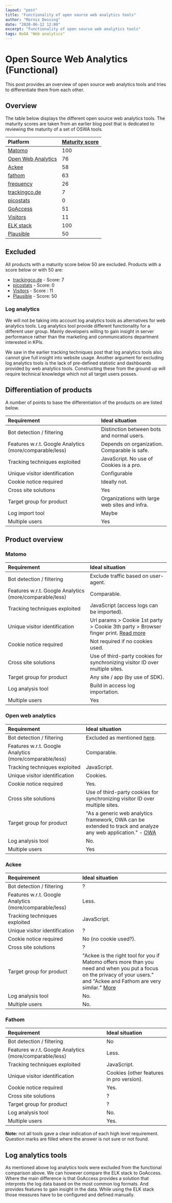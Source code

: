```yaml
---
layout: "post"
title: "Functionality of open source web analytics tools"
author: "Marnix Dessing"
date: "2020-06-12 12:00"
excerpt: "Functionality of open source web analytics tools"
tags: NoGA "Web analytics"
---
```


# Open Source Web Analytics (Functional)
This post provides an overview of open source web analytics tools and tries to differentiate them from each other.

## Overview
The table below displays the different open source web analytics tools. The maturity scores are taken from an earlier blog post that is dedicated to reviewing the maturity of a set of OSWA tools.  

| Platform                                                      | [Maturity score](/oswa_comparison) |
|:--------------------------------------------------------------|:-----------------------------------|
| [Matomo](https://Matomo.org)                                  | 100                                |
| [Open Web Analytics](http://www.openwebanalytics.com/)        | 76                                 |
| [Ackee](https://github.com/electerious/Ackee)                 | 58                                 |
| [fathom](https://usefathom.com/)                              | 63                                 |
| [frequency](https://github.com/frequencyanalytics/frequency)  | 26                                 |
| [trackingco.de](https://github.com/fiatjaf/trackingco.de)     | 7                                  |
| [picostats](https://github.com/picostats/picostats)           | 0                                  |
| [GoAccess](https://goaccess.io/)                              | 51                                 |
| [Visitors](http://www.hping.org/visitors/)                    | 11                                 |
| [ELK stack](https://www.elastic.co/what-is/elk-stack)         | 100                                |
| [Plausible](https://plausible.io)                             | 50                                 |

## Excluded 
All products with a maturity score below 50 are excluded. Products with a score below or with 50 are:
* [trackingco.de](https://github.com/fiatjaf/trackingco.de) - Score: 7
* [picostats](https://github.com/picostats/picostats) - Score: 0
* [Visitors](http://www.hping.org/visitors/) - Score : 11
* [Plausible](https://plausible.io) - Score: 50

### Log analytics
We will not be taking into account log analytics tools as alternatives for web analytics tools. Log analytics tool provide different functionality for a different user group. Mainly developers willing to gain insight in server performance rather than the marketing and communications department interested in KPIs. 

We saw in the earlier tracking techniques post that log analytics tools also cannot give full insight into website usage. Another argument for excluding log analytics tools is the lack of pre-defined statistic and dashboards provided by web analytics tools. Constructing these from the ground up will require technical knowledge which not all target users posses.

## Differentiation of products
A number of points to base the differentiation of the products on are listed below. 

| Requirement                                             | Ideal situation                              |
|:--------------------------------------------------------|:---------------------------------------------|
| Bot detection / filtering                               | Distinction between bots and normal users.   |
| Features w.r.t. Google Analytics (more/comparable/less) | Depends on organization. Comparable is safe. |
| Tracking techniques exploited                           | JavaScript. No use of Cookies is a pro.      |
| Unique visitor identification                           | Configurable                                 | 
| Cookie notice required                                  | Ideally not.                                 |
| Cross site solutions                                    | Yes                                          |
| Target group for product                                | Organizations with large web sites and infra.|
| Log import tool                                         | Maybe                                        |
| Multiple users                                          | Yes                                          |


## Product overview

### Matomo

| Requirement                                             | Ideal situation                                                              |
|:--------------------------------------------------------|:-----------------------------------------------------------------------------|
| Bot detection / filtering                               | Exclude traffic based on user-agent.                                         |
| Features w.r.t. Google Analytics (more/comparable/less) | Comparable.                                                                  |
| Tracking techniques exploited                           | JavaScript (access logs can be imported).                                    |
| Unique visitor identification                           | Url params > Cookie 1st party > Cookie 3th party > Browser finger print. [Read more](https://matomo.org/faq/general/#faq_21418)     | 
| Cookie notice required                                  | Not required if no cookies used.                                             |
| Cross site solutions                                    | Use of third-party cookies for synchronizing visitor ID over multiple sites. |
| Target group for product                                | Any site / app (by use of SDK).                                              |
| Log analysis tool                                       | Build in access log importation.                                             |   
| Multiple users                                          | Yes                                                                          |


### Open web analytics

| Requirement                                             | Ideal situation                                                              |
|:--------------------------------------------------------|:-----------------------------------------------------------------------------|
| Bot detection / filtering                               | Excluded as mentioned [here](http://www.openwebanalytics.com/?cat=12).       |
| Features w.r.t. Google Analytics (more/comparable/less) | Comparable.                                                                  |
| Tracking techniques exploited                           | JavaScript.                                                                  |
| Unique visitor identification                           | Cookies.                                                                     | 
| Cookie notice required                                  | Yes.                                                                         |
| Cross site solutions                                    | Use of third-party cookies for synchronizing visitor ID over multiple sites. |
| Target group for product                                | "As a generic web analytics framework, OWA can be extended to track and analyze any web application." - [OWA](https://github.com/padams/Open-Web-Analytics/wiki)            |
| Log analysis tool                                       | No.                                                                          |      
| Multiple users                                          | Yes                                                                          |


### Ackee

| Requirement                                             | Ideal situation                                                              |
|:--------------------------------------------------------|:-----------------------------------------------------------------------------|
| Bot detection / filtering                               | ?                                                                            |
| Features w.r.t. Google Analytics (more/comparable/less) | Less.                                                                        |
| Tracking techniques exploited                           | JavaScript.                                                                  |
| Unique visitor identification                           | ?                                                                            | 
| Cookie notice required                                  | No (no cookie used?).                                                        |
| Cross site solutions                                    | ?                                                                            |
| Target group for product                                | "Ackee is the right tool for you if Matomo offers more than you need and when you put a focus on the privacy of your users." and "Ackee and Fathom are very similar." [More](https://github.com/electerious/Ackee/blob/master/docs/FAQ.md)    |
| Log analysis tool                                       | No.                                                                          |    
| Multiple users                                          | No.                                                                          |  


### Fathom

| Requirement                                             | Ideal situation                                                              |
|:--------------------------------------------------------|:-----------------------------------------------------------------------------|
| Bot detection / filtering                               | No                                                                           |
| Features w.r.t. Google Analytics (more/comparable/less) | Less.                                                                        |
| Tracking techniques exploited                           | JavaScript.                                                                  |
| Unique visitor identification                           | Cookies (other features in pro version).                                     | 
| Cookie notice required                                  | Yes.                                                                         |
| Cross site solutions                                    | ?                                                                            |
| Target group for product                                | ?                                                                            |
| Log analysis tool                                       | No.                                                                          |    
| Multiple users                                          | Yes.                                                                         |  

**Note:** not all tools gave a clear indication of each high level requirement. Question marks are filled where the answer is not sure or not found.

## Log analytics tools
As mentioned above log analytics tools were excluded from the functional comparison above. We can however compare the ELK stack to GoAccess. Where the main difference is that GoAccess provides a solution that interprets the log data based on the most common log formats. And provides features to gain insight in the data. While using the ELK stack those measures have to be configured and defined manually.

